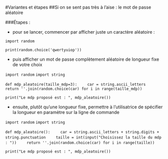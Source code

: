 #Variantes et étapes
##Si on se sent pas très à l’aise : le mot de passe aléatoire

###Étapes :
* pour se lancer, commencer par afficher juste un caractère aléatoire :

``import random``

``print(random.choice('qwertyuiop'))``


* puis afficher un mot de passe complètement aléatoire de longueur fixe de votre choix

``import random``
``import string``

``def mdp_aleatoire(taille_mdp=3):``
``    car = string.ascii_letters``
``    return ''.join(random.choice(car) for i in range(taille_mdp))``

``print("Le mdp proposé est : ", mdp_aleatoire())``


* ensuite, plutôt qu’une longueur fixe, permettre à l’utilisatrice de spécifier la longueur en paramètre sur la ligne de commande

``import random``
``import string``

``def mdp_aleatoire():``
``    car = string.ascii_letters + string.digits + string.punctuation``
``    taille = int(input("Choisissez la taille du mdp : "))``
``    return ''.join(random.choice(car) for i in range(taille))``

``print("Le mdp proposé est : ", mdp_aleatoire())``
